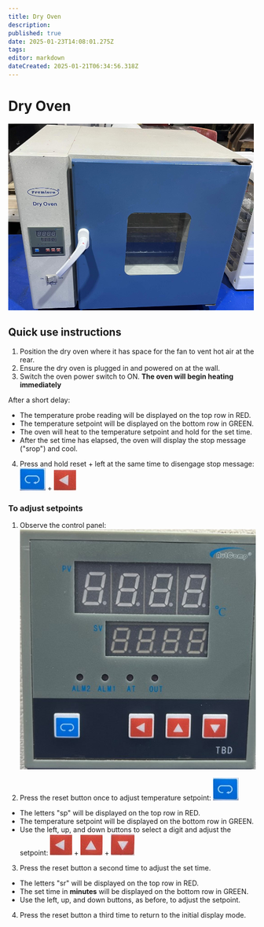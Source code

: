 ```yaml
---
title: Dry Oven
description: 
published: true
date: 2025-01-23T14:08:01.275Z
tags: 
editor: markdown
dateCreated: 2025-01-21T06:34:56.318Z
---
```


# Dry Oven
![dry_oven_exterior.jpg](/tools/images/dry_oven_exterior_small.jpg)

## Quick use instructions

1. Position the dry oven where it has space for the fan to vent hot air at the rear.
2. Ensure the dry oven is plugged in and powered on at the wall.
3. Switch the oven power switch to ON. 
**The oven will begin heating immediately**

After a short delay:
- The temperature probe reading will be displayed on the top row in RED.
- The temperature setpoint will be displayed on the bottom row in GREEN.
- The oven will heat to the temperature setpoint and hold for the set time.
- After the set time has elapsed, the oven will display the stop message ("srop") and cool.

4. Press and hold reset + left at the same time to disengage stop message:
![dry_oven_reset_button.jpg](/tools/images/dry_oven_reset_button.jpg) + ![dry_oven_left_button.jpg](/tools/images/dry_oven_left_button.jpg)

### To adjust setpoints
1. Observe the control panel:
![dry_oven_controller.jpg](/tools/images/dry_oven_controller.jpg)

2. Press the reset button once to adjust temperature setpoint: 
![dry_oven_reset_button.jpg](/tools/images/dry_oven_reset_button.jpg)
- The letters "sp" will be displayed on the top row in RED.
- The temperature setpoint will be displayed on the bottom row in GREEN.
- Use the left, up, and down buttons to select a digit and adjust the setpoint:
![dry_oven_left_button.jpg](/tools/images/dry_oven_left_button.jpg) + ![dry_oven_up_button.jpg](/tools/images/dry_oven_up_button.jpg) + ![dry_oven_down_button.jpg](/tools/images/dry_oven_down_button.jpg)

3. Press the reset button a second time to adjust the set time.
- The letters "sr" will be displayed on the top row in RED.
- The set time in **minutes** will be displayed on the bottom row in GREEN.
- Use the left, up, and down buttons, as before, to adjust the setpoint.

4. Press the reset button a third time to return to the initial display mode.